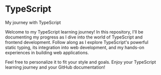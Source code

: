 # TypeScript
My journey with TypeScript

Welcome to my TypeScript learning journey! In this repository, I'll be documenting my progress as I dive into the world of TypeScript and frontend development. 
Follow along as I explore TypeScript's powerful static typing, its integration into web development, and my hands-on experiences in building web applications.


Feel free to personalize it to fit your style and goals. Enjoy your TypeScript learning journey and your GitHub documentation!
